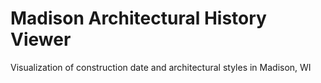 # Madison Architectural History Viewer

Visualization of construction date and architectural styles in Madison, WI
